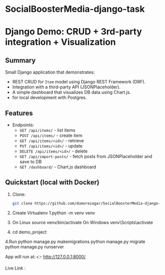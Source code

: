 # SocialBoosterMedia-django-task

# Django Demo: CRUD + 3rd-party integration + Visualization

## Summary
Small Django application that demonstrates:
- REST CRUD for `Item` model using Django REST Framework (DRF).
- Integration with a third-party API (JSONPlaceholder).
- A simple dashboard that visualizes DB data using Chart.js.
- for local development with Postgres.

## Features
- Endpoints:
  - `GET /api/items/` - list items
  - `POST /api/items/` - create item
  - `GET /api/items/<id>/` - retrieve
  - `PUT /api/items/<id>/` - update
  - `DELETE /api/items/<id>/` - delete
  - `GET /api/import-posts/` - fetch posts from JSONPlaceholder and save to DB
  - `GET /dashboard/` - Chart.js dashboard

## Quickstart (local with Docker)
1. Clone:
   ```bash
   git clone https://github.com/dumoresagar/SocialBoosterMedia-django-task.git

2. Create  Virtualenv
  1.python -m venv venv
  2. On Linux
    source venv/bin/activate
    On Windows
    venv\Scripts\activate 

3. cd demo_project

4.Run
  python manage.py makemigrations
  python manage.py migrate
  python manage.py runserver

App will run at:
👉 http://127.0.0.1:8000/


Live Link : 